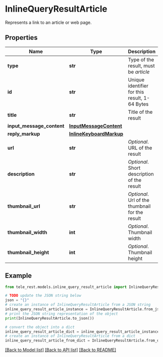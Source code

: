 # InlineQueryResultArticle

Represents a link to an article or web page.

## Properties

Name | Type | Description | Notes
------------ | ------------- | ------------- | -------------
**type** | **str** | Type of the result, must be *article* | [default to 'article']
**id** | **str** | Unique identifier for this result, 1-64 Bytes | 
**title** | **str** | Title of the result | 
**input_message_content** | [**InputMessageContent**](InputMessageContent.md) |  | 
**reply_markup** | [**InlineKeyboardMarkup**](InlineKeyboardMarkup.md) |  | [optional] 
**url** | **str** | *Optional*. URL of the result | [optional] 
**description** | **str** | *Optional*. Short description of the result | [optional] 
**thumbnail_url** | **str** | *Optional*. Url of the thumbnail for the result | [optional] 
**thumbnail_width** | **int** | *Optional*. Thumbnail width | [optional] 
**thumbnail_height** | **int** | *Optional*. Thumbnail height | [optional] 

## Example

```python
from tele_rest.models.inline_query_result_article import InlineQueryResultArticle

# TODO update the JSON string below
json = "{}"
# create an instance of InlineQueryResultArticle from a JSON string
inline_query_result_article_instance = InlineQueryResultArticle.from_json(json)
# print the JSON string representation of the object
print(InlineQueryResultArticle.to_json())

# convert the object into a dict
inline_query_result_article_dict = inline_query_result_article_instance.to_dict()
# create an instance of InlineQueryResultArticle from a dict
inline_query_result_article_from_dict = InlineQueryResultArticle.from_dict(inline_query_result_article_dict)
```
[[Back to Model list]](../README.md#documentation-for-models) [[Back to API list]](../README.md#documentation-for-api-endpoints) [[Back to README]](../README.md)


